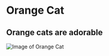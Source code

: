 # Orange Cat
## Orange cats are adorable

![Image of Orange Cat](https://png.pngtree.com/png-vector/20230728/ourmid/pngtree-orange-cat-png-image_6985029.png)

